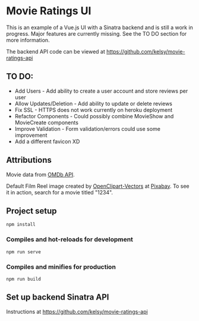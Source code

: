 # Movie Ratings UI
This is an example of a Vue.js UI with a Sinatra backend and is still a work in progress. Major features are currently missing. See the TO DO section for more information.

The backend API code can be viewed at https://github.com/kelsy/movie-ratings-api

## TO DO:
* Add Users - Add ability to create a user account and store reviews per user
* Allow Updates/Deletion - Add ability to update or delete reviews
* Fix SSL - HTTPS does not work currently on heroku deployment
* Refactor Components - Could possibly combine MovieShow and MovieCreate components
* Improve Validation - Form validation/errors could use some improvement
* Add a different favicon XD

## Attributions
Movie data from [OMDb API](http://www.omdbapi.com/).

Default Film Reel image created by [OpenClipart-Vectors](https://pixabay.com/users/openclipart-vectors-30363) at [Pixabay](https://pixabay.com/). To see it in action, search for a movie titled "1234".

## Project setup
```
npm install
```

### Compiles and hot-reloads for development
```
npm run serve
```

### Compiles and minifies for production
```
npm run build
```

## Set up backend Sinatra API
Instructions at https://github.com/kelsy/movie-ratings-api
